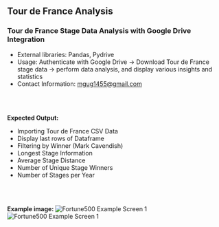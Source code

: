 ## Tour de France Analysis

### Tour de France Stage Data Analysis with Google Drive Integration

- External libraries: Pandas, Pydrive
- Usage: Authenticate with Google Drive -> Download Tour de France stage data -> perform data analysis, and display various insights and statistics
- Contact Information: [mgug1455@gmail.com](mailto:mgug1455@gmail.com)

<br>
<br>

**Expected Output:**

- Importing Tour de France CSV Data
- Display last rows of Dataframe 
- Filtering by Winner (Mark Cavendish) 
- Longest Stage Information
- Average Stage Distance
- Number of Unique Stage Winners
- Number of Stages per Year
  
<br>
<br>

**Example image:**
![Fortune500 Example Screen 1](/assets/Fortune500-Screen1.png)
![Fortune500 Example Screen 1](/assets/Fortune500-Screen2.png)
